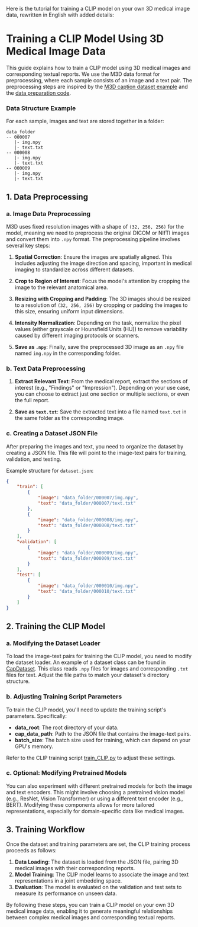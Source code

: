 Here is the tutorial for training a CLIP model on your own 3D medical image data, rewritten in English with added details:

# Training a CLIP Model Using 3D Medical Image Data

This guide explains how to train a CLIP model using 3D medical images and corresponding textual reports. We use the M3D data format for preprocessing, where each sample consists of an image and a text pair. The preprocessing steps are inspired by the [M3D caption dataset example](https://huggingface.co/datasets/GoodBaiBai88/M3D-Cap/tree/main/data_examples) and the [data preparation code](https://github.com/zzs95/train_CLIP_M3D/tree/main/Data/data/examples).

### Data Structure Example
For each sample, images and text are stored together in a folder:

```plaintext
data_folder
-- 000007
   |- img.npy
   |- text.txt
-- 000008
   |- img.npy
   |- text.txt
-- 000009
   |- img.npy
   |- text.txt
```

## 1. Data Preprocessing

### a. Image Data Preprocessing

M3D uses fixed resolution images with a shape of `(32, 256, 256)` for the model, meaning we need to preprocess the original DICOM or NIfTI images and convert them into `.npy` format. The preprocessing pipeline involves several key steps:

1. **Spatial Correction**: Ensure the images are spatially aligned. This includes adjusting the image direction and spacing, important in medical imaging to standardize across different datasets.
   
2. **Crop to Region of Interest**: Focus the model's attention by cropping the image to the relevant anatomical area.

3. **Resizing with Cropping and Padding**: The 3D images should be resized to a resolution of `(32, 256, 256)` by cropping or padding the images to this size, ensuring uniform input dimensions.

4. **Intensity Normalization**: Depending on the task, normalize the pixel values (either grayscale or Hounsfield Units (HU)) to remove variability caused by different imaging protocols or scanners.

5. **Save as `.npy`**: Finally, save the preprocessed 3D image as an `.npy` file named `img.npy` in the corresponding folder.

### b. Text Data Preprocessing

1. **Extract Relevant Text**: From the medical report, extract the sections of interest (e.g., "Findings" or "Impression"). Depending on your use case, you can choose to extract just one section or multiple sections, or even the full report.

2. **Save as `text.txt`**: Save the extracted text into a file named `text.txt` in the same folder as the corresponding image.

### c. Creating a Dataset JSON File

After preparing the images and text, you need to organize the dataset by creating a JSON file. This file will point to the image-text pairs for training, validation, and testing.

Example structure for `dataset.json`:

```json
{
    "train": [
        {
            "image": "data_folder/000007/img.npy",
            "text": "data_folder/000007/text.txt"
        },
        {
            "image": "data_folder/000008/img.npy",
            "text": "data_folder/000008/text.txt"
        }
    ],
    "validation": [
        {
            "image": "data_folder/000009/img.npy",
            "text": "data_folder/000009/text.txt"
        }
    ],
    "test": [
        {
            "image": "data_folder/000010/img.npy",
            "text": "data_folder/000010/text.txt"
        }
    ]
}
```

## 2. Training the CLIP Model

### a. Modifying the Dataset Loader

To load the image-text pairs for training the CLIP model, you need to modify the dataset loader. An example of a dataset class can be found in [CapDataset](https://github.com/zzs95/train_CLIP_M3D/blame/782c8f7c673d6167efbe753d57ef635842b7d302/LaMed/src/dataset/multi_dataset.py#L132). This class reads `.npy` files for images and corresponding `.txt` files for text. Adjust the file paths to match your dataset's directory structure.

### b. Adjusting Training Script Parameters

To train the CLIP model, you'll need to update the training script's parameters. Specifically:

- **data_root**: The root directory of your data.
- **cap_data_path**: Path to the JSON file that contains the image-text pairs.
- **batch_size**: The batch size used for training, which can depend on your GPU's memory.

Refer to the CLIP training script [train_CLIP.py](https://github.com/zzs95/train_CLIP_M3D/blob/main/LaMed/src/train/train_CLIP.py) to adjust these settings.

### c. Optional: Modifying Pretrained Models

You can also experiment with different pretrained models for both the image and text encoders. This might involve choosing a pretrained vision model (e.g., ResNet, Vision Transformer) or using a different text encoder (e.g., BERT). Modifying these components allows for more tailored representations, especially for domain-specific data like medical images.

## 3. Training Workflow

Once the dataset and training parameters are set, the CLIP training process proceeds as follows:

1. **Data Loading**: The dataset is loaded from the JSON file, pairing 3D medical images with their corresponding reports.
2. **Model Training**: The CLIP model learns to associate the image and text representations in a joint embedding space.
3. **Evaluation**: The model is evaluated on the validation and test sets to measure its performance on unseen data.

By following these steps, you can train a CLIP model on your own 3D medical image data, enabling it to generate meaningful relationships between complex medical images and corresponding textual reports.
